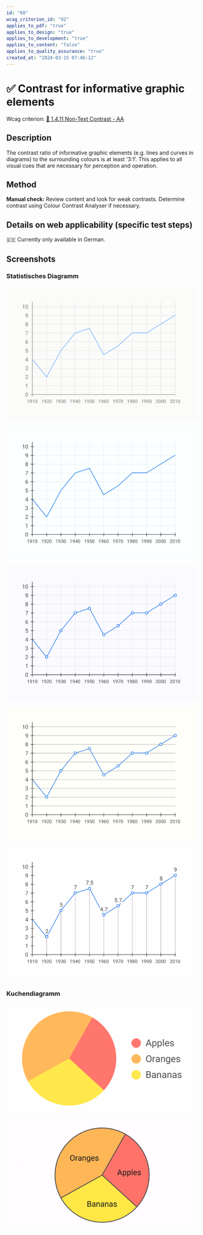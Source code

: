 ```yaml
---
id: "60"
wcag_criterion_id: "92"
applies_to_pdf: "true"
applies_to_design: "true"
applies_to_development: "true"
applies_to_content: "false"
applies_to_quality_assurance: "true"
created_at: "2024-03-15 07:46:12"
---
```


# ✅ Contrast for informative graphic elements

Wcag criterion: [📜 1.4.11 Non-Text Contrast - AA](..)

## Description

The contrast ratio of informative graphic elements (e.g. lines and curves in diagrams) to the surrounding colours is at least ‘3:1’. This applies to all visual cues that are necessary for perception and operation.

## Method

**Manual check:** Review content and look for weak contrasts. Determine contrast using Colour Contrast Analyser if necessary.

## Details on web applicability (specific test steps)

🇩🇪 Currently only available in German.

## Screenshots

### Statistisches Diagramm

![Kontrastarmes Diagramm](images/kontrastarmes-diagramm.png)

![Besser erkennbares Diagramm](images/besser-erkennbares-diagramm.png)

![Zusätzliche Punkte bei Diagramm](images/zustzliche-punkte-bei-diagramm.png)

![Zusätzliche horizontale Linien bei Diagramm](images/zustzliche-horizontale-linien-bei-diagramm.png)

![Zusätzliche Zahlenwerte bei Diagramm](images/zustzliche-zahlenwerte-bei-diagramm.png)

### Kuchendiagramm

![Kontrastarmes Kuchendiagramm](images/kontrastarmes-kuchendiagramm.png)

![Gut erkennbares Kuchendiagramm](images/gut-erkennbares-kuchendiagramm.png)